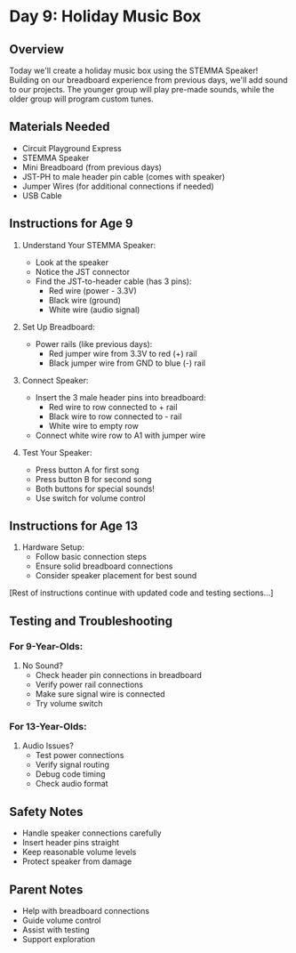 # Day 9: Holiday Music Box

## Overview
Today we'll create a holiday music box using the STEMMA Speaker! Building on our breadboard experience from previous days, we'll add sound to our projects. The younger group will play pre-made sounds, while the older group will program custom tunes.

## Materials Needed
- Circuit Playground Express
- STEMMA Speaker
- Mini Breadboard (from previous days)
- JST-PH to male header pin cable (comes with speaker)
- Jumper Wires (for additional connections if needed)
- USB Cable

## Instructions for Age 9

1. Understand Your STEMMA Speaker:
   - Look at the speaker
   - Notice the JST connector
   - Find the JST-to-header cable (has 3 pins):
     - Red wire (power - 3.3V)
     - Black wire (ground)
     - White wire (audio signal)

2. Set Up Breadboard:
   - Power rails (like previous days):
     - Red jumper wire from 3.3V to red (+) rail
     - Black jumper wire from GND to blue (-) rail

3. Connect Speaker:
   - Insert the 3 male header pins into breadboard:
     - Red wire to row connected to + rail
     - Black wire to row connected to - rail
     - White wire to empty row
   - Connect white wire row to A1 with jumper wire

4. Test Your Speaker:
   - Press button A for first song
   - Press button B for second song
   - Both buttons for special sounds!
   - Use switch for volume control

## Instructions for Age 13

1. Hardware Setup:
   - Follow basic connection steps
   - Ensure solid breadboard connections
   - Consider speaker placement for best sound

[Rest of instructions continue with updated code and testing sections...]

## Testing and Troubleshooting

### For 9-Year-Olds:
1. No Sound?
   - Check header pin connections in breadboard
   - Verify power rail connections
   - Make sure signal wire is connected
   - Try volume switch

### For 13-Year-Olds:
1. Audio Issues?
   - Test power connections
   - Verify signal routing
   - Debug code timing
   - Check audio format

## Safety Notes
- Handle speaker connections carefully
- Insert header pins straight
- Keep reasonable volume levels
- Protect speaker from damage

## Parent Notes
- Help with breadboard connections
- Guide volume control
- Assist with testing
- Support exploration